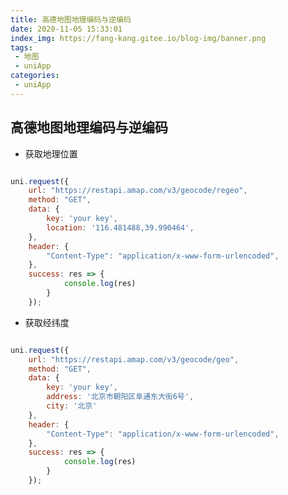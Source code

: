 ```yaml
---
title: 高德地图地理编码与逆编码
date: 2020-11-05 15:33:01
index_img: https://fang-kang.gitee.io/blog-img/banner.png
tags:
 - 地图
 - uniApp
categories:
 - uniApp
---
```


## 高德地图地理编码与逆编码

- 获取地理位置

<!-- more -->

``` javascript

uni.request({
	url: "https://restapi.amap.com/v3/geocode/regeo",
	method: "GET",
	data: {
		key: 'your key',
		location: '116.481488,39.990464',
	},
	header: {
		"Content-Type": "application/x-www-form-urlencoded",
	},
	success: res => {
			console.log(res)
		}
	});

```

<!-- more -->

- 获取经纬度

``` javascript

uni.request({
	url: "https://restapi.amap.com/v3/geocode/geo",
	method: "GET",
	data: {
		key: 'your key',
		address: '北京市朝阳区阜通东大街6号',
		city: '北京'
	},
	header: {
		"Content-Type": "application/x-www-form-urlencoded",
	},
	success: res => {
			console.log(res)
		}
	});

```



